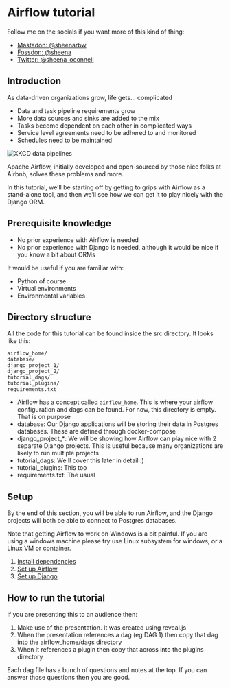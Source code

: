 # Airflow tutorial

Follow me on the socials if you want more of this kind of thing:

- [Mastadon: @sheenarbw](https://mastodon.social/@sheenarbw)
- [Fossdon: @sheena](https://fosstodon.org/@sheena)
- [Twitter: @sheena_oconnell](https://twitter.com/sheena_oconnell)

## Introduction

As data-driven organizations grow, life gets… complicated

- Data and task pipeline requirements grow
- More data sources and sinks are added to the mix
- Tasks become dependent on each other in complicated ways
- Service level agreements need to be adhered to and monitored
- Schedules need to be maintained

![XKCD data pipelines](https://imgs.xkcd.com/comics/data_pipeline.png)

Apache Airflow, initially developed and open-sourced by those nice folks at Airbnb, solves these problems and more.

In this tutorial, we’ll be starting off by getting to grips with Airflow as a stand-alone tool, and then we’ll see how we can get it to play nicely with the Django ORM.

## Prerequisite knowledge

- No prior experience with Airflow is needed
- No prior experience with Django is needed, although it would be nice if you know a bit about ORMs

It would be useful if you are familiar with:

- Python of course
- Virtual environments
- Environmental variables

## Directory structure

All the code for this tutorial can be found inside the src directory. It looks like this:

```
airflow_home/
database/
django_project_1/
django_project_2/
tutorial_dags/
tutorial_plugins/
requirements.txt
```

- Airflow has a concept called `airflow_home`. This is where your airflow configuration and dags can be found. For now, this directory is empty. That is on purpose
- database: Our Django applications will be storing their data in Postgres databases. These are defined through docker-compose
- django_project_*: We will be showing how Airflow can play nice with 2 separate Django projects. This is useful because many organizations are likely to run multiple projects
- tutorial_dags: We'll cover this later in detail :)
- tutorial_plugins: This too
- requirements.txt: The usual

## Setup

By the end of this section, you will be able to run Airflow, and the Django projects will both be able to connect to Postgres databases. 

Note that getting Airflow to work on Windows is a bit painful. If you are using a windows machine please try use Linux subsystem for windows, or a Linux VM or container.

1. [Install dependencies](docs/1-install-dependencies.md)
2. [Set up Airflow](docs/2-setup-airflow.md)
2. [Set up Django](docs/3-django-setup.md)

## How to run the tutorial

If you are presenting this to an audience then:

1. Make use of the presentation. It was created using reveal.js
2. When the presentation references a dag (eg DAG 1) then copy that dag into the airflow_home/dags directory
3. When it references a plugin then copy that across into the plugins directory 

Each dag file has a bunch of questions and notes at the top. If you can answer those questions then you are good.


